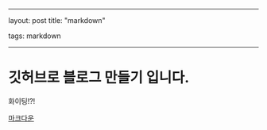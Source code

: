 <!-- ---
layout: post
title:  "Welcome to Jekyll! Good Blog."
subtitle: A awesome static site generator.
title: An exhibit of Markdown
subtitle: Each post also has a subtitle
categories: markdown
tags: [example, markdown]
--- -->

---

layout: post
title: "markdown"

<!-- categories: markdown -->

tags: markdown

---

# 깃허브로 블로그 만들기 입니다.

화이팅!?!

[마크다운](https://heropy.blog/2017/09/30/markdown/)
